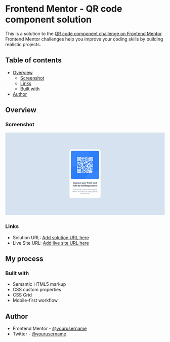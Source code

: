 # Frontend Mentor - QR code component solution

This is a solution to the [QR code component challenge on Frontend Mentor](https://www.frontendmentor.io/challenges/qr-code-component-iux_sIO_H). Frontend Mentor challenges help you improve your coding skills by building realistic projects. 

## Table of contents

- [Overview](#overview)
  - [Screenshot](#screenshot)
  - [Links](#links)
  - [Built with](#built-with)
- [Author](#author)


## Overview

### Screenshot

![](./screenshot.jpg)


### Links

- Solution URL: [Add solution URL here](https://www.frontendmentor.io/challenges/qr-code-component-iux_sIO_H/hub/qr-code-component-prJQA7Fmuh)
- Live Site URL: [Add live site URL here](https://fb-qr-component.netlify.app/)

## My process

### Built with

- Semantic HTML5 markup
- CSS custom properties
- CSS Grid
- Mobile-first workflow

## Author

- Frontend Mentor - [@yourusername](https://www.frontendmentor.io/profile/Femi-Bright)
- Twitter - [@yourusername](https://www.twitter.com/brightadigwe)

